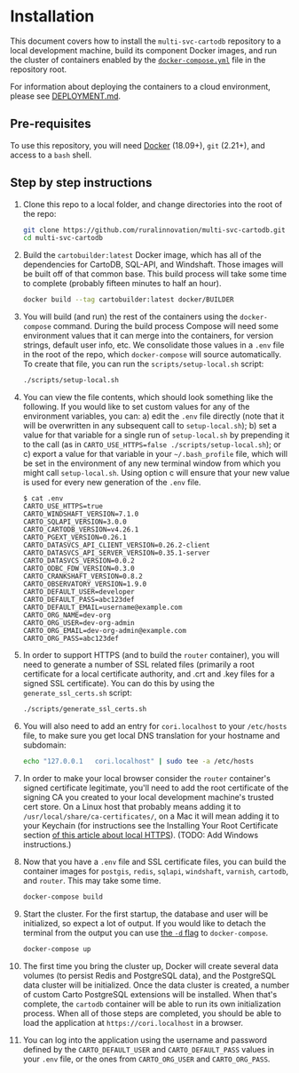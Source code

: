 # Installation

This document covers how to install the `multi-svc-cartodb` repository to a local development machine, build its component Docker images, and run the cluster of containers enabled by the [`docker-compose.yml`](../docker-compose.yml) file in the repository root.

For information about deploying the containers to a cloud environment, please see [DEPLOYMENT.md](./DEPLOYMENT.md).

## Pre-requisites

To use this repository, you will need [Docker](https://www.docker.com/) (18.09+), `git` (2.21+), and access to a `bash` shell.

## Step by step instructions

1. Clone this repo to a local folder, and change directories into the root of the repo:

    ```bash
    git clone https://github.com/ruralinnovation/multi-svc-cartodb.git
    cd multi-svc-cartodb
    ```

1. Build the `cartobuilder:latest` Docker image, which has all of the dependencies for CartoDB, SQL-API, and Windshaft. Those images will be built off of that common base. This build process will take some time to complete (probably fifteen minutes to half an hour).

    ```bash
    docker build --tag cartobuilder:latest docker/BUILDER
    ```

1. You will build (and run) the rest of the containers using the `docker-compose` command. During the build process Compose will need some environment values that it can merge into the containers, for version strings, default user info, etc. We consolidate those values in a `.env` file in the root of the repo, which `docker-compose` will source automatically. To create that file, you can run the `scripts/setup-local.sh` script:

    ```bash
    ./scripts/setup-local.sh
    ```

1. You can view the file contents, which should look something like the following. If you would like to set custom values for any of the environment variables, you can: a) edit the `.env` file directly (note that it will be overwritten in any subsequent call to `setup-local.sh`); b) set a value for that variable for a single run of `setup-local.sh` by prepending it to the call (as in `CARTO_USE_HTTPS=false ./scripts/setup-local.sh`); or c) export a value for that variable in your `~/.bash_profile` file, which will be set in the environment of any new terminal window from which you might call `setup-local.sh`. Using option c will ensure that your new value is used for every new generation of the `.env` file.

    ```
    $ cat .env
    CARTO_USE_HTTPS=true
    CARTO_WINDSHAFT_VERSION=7.1.0
    CARTO_SQLAPI_VERSION=3.0.0
    CARTO_CARTODB_VERSION=v4.26.1
    CARTO_PGEXT_VERSION=0.26.1
    CARTO_DATASVCS_API_CLIENT_VERSION=0.26.2-client
    CARTO_DATASVCS_API_SERVER_VERSION=0.35.1-server
    CARTO_DATASVCS_VERSION=0.0.2
    CARTO_ODBC_FDW_VERSION=0.3.0
    CARTO_CRANKSHAFT_VERSION=0.8.2
    CARTO_OBSERVATORY_VERSION=1.9.0
    CARTO_DEFAULT_USER=developer
    CARTO_DEFAULT_PASS=abc123def
    CARTO_DEFAULT_EMAIL=username@example.com
    CARTO_ORG_NAME=dev-org
    CARTO_ORG_USER=dev-org-admin
    CARTO_ORG_EMAIL=dev-org-admin@example.com
    CARTO_ORG_PASS=abc123def
    ```

1. In order to support HTTPS (and to build the `router` container), you will need to generate a number of SSL related files (primarily a root certificate for a local certificate authority, and .crt and .key files for a signed SSL certificate). You can do this by using the `generate_ssl_certs.sh` script:

    ```bash
    ./scripts/generate_ssl_certs.sh
    ```

1. You will also need to add an entry for `cori.localhost` to your `/etc/hosts` file, to make sure you get local DNS translation for your hostname and subdomain:

    ```bash
    echo "127.0.0.1   cori.localhost" | sudo tee -a /etc/hosts
    ```

1. In order to make your local browser consider the `router` container's signed certificate legitimate, you'll need to add the root certificate of the signing CA you created to your local development machine's trusted cert store. On a Linux host that probably means adding it to `/usr/local/share/ca-certificates/`, on a Mac it will mean adding it to your Keychain (for instructions see the Installing Your Root Certificate section [of this article about local HTTPS](https://deliciousbrains.com/ssl-certificate-authority-for-local-https-development/)). (TODO: Add Windows instructions.)
1. Now that you have a `.env` file and SSL certificate files, you can build the container images for `postgis`, `redis`, `sqlapi`, `windshaft`, `varnish`, `cartodb`, and `router`. This may take some time.

    ```bash
    docker-compose build
    ```

1. Start the cluster. For the first startup, the database and user will be initialized, so expect a lot of output. If you would like to detach the terminal from the output you can use [the `-d` flag](https://docs.docker.com/compose/reference/up/) to `docker-compose`.

    ```bash
    docker-compose up
    ```

1. The first time you bring the cluster up, Docker will create several data volumes (to persist Redis and PostgreSQL data), and the PostgreSQL data cluster will be initialized. Once the data cluster is created, a number of custom Carto PostgreSQL extensions will be installed. When that's complete, the `cartodb` container will be able to run its own initialization process. When all of those steps are completed, you should be able to load the application at `https://cori.localhost` in a browser.
1. You can log into the application using the username and password defined by the `CARTO_DEFAULT_USER` and `CARTO_DEFAULT_PASS` values in your `.env` file, or the ones from `CARTO_ORG_USER` and `CARTO_ORG_PASS`.
